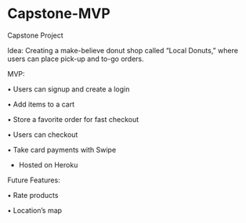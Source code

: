 # Capstone-MVP

Capstone Project


Idea: Creating a make-believe donut shop called “Local Donuts,” where users can place pick-up and to-go orders.


MVP:

   •	Users can signup and create a login

   •	Add items to a cart

   •	Store a favorite order for fast checkout

   •	Users can checkout

   •	Take card payments with Swipe
   
   -  Hosted on Heroku


Future Features:

   •	Rate products

   •	Location’s map
